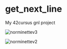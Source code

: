# get_next_line
My 42cursus gnl project

![norminettev3](https://github.com/TheRealHoko/get_next_line/workflows/norminettev3/badge.svg)

![norminettev2](https://github.com/TheRealHoko/get_next_line/workflows/norminettev2/badge.svg)
